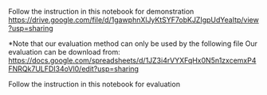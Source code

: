 Follow the instruction in this notebook for demonstration
https://drive.google.com/file/d/1gawphnXlJyKtSYF7obKJZIgpUdYeaItp/view?usp=sharing

*Note that our evaluation method can only be used by the following file
Our evaluation can be download from:
https://docs.google.com/spreadsheets/d/1JZ3i4rVYXFqHx0N5n1zxcemxP4FNRQk7ULFDI34oVl0/edit?usp=sharing

Follow the instruction in this notebook for evaluation

